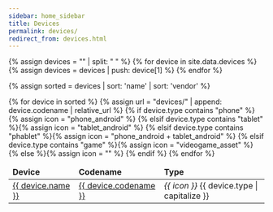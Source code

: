 ```yaml
---
sidebar: home_sidebar
title: Devices
permalink: devices/
redirect_from: devices.html
---
```

{% assign devices = "" | split: " " %}
{% for device in site.data.devices %}
{% assign devices = devices | push: device[1] %}
{% endfor %}

{% assign sorted = devices | sort: 'name' | sort: 'vendor' %}

<table>
  <thead>
  <tr>
    <td><b>Device</b></td>
    <td><b>Codename</b></td>
    <td><b>Type</b></td>
  </tr>
  </thead>
  <tbody>
{% for device in sorted %}
  {% assign url = "devices/" | append: device.codename | relative_url %}
  {% if device.type contains "phone" %}{% assign icon = "phone_android" %}
  {% elsif device.type contains "tablet" %}{% assign icon = "tablet_android" %}
  {% elsif device.type contains "phablet" %}{% assign icon = "phone_android + tablet_android" %}
  {% elsif device.type contains "game" %}{% assign icon = "videogame_asset" %}
  {% else %}{% assign icon = "" %}
  {% endif %}
  <tr>
    <td><a href="{{ url}}">{{ device.name }}</a></td>
    <td><a href="{{ url}}">{{ device.codename }}</a></td>
    <td><i class='material-icons'>{{ icon }}</i> {{ device.type | capitalize }}</td>
  </tr>
{% endfor %}
  </tbody>
</table>
